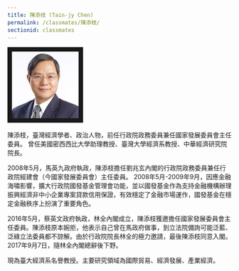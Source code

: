 ```yaml
---
title: 陳添枝 (Tain-jy Chen)
permalink: /classmates/陳添枝/
sectionid: classmates
---
```


<img src="/img/classmate_TainJyChen.jpg"
     alt="Photo of Dr. Tain-Jy Chen"
     width="150" border="10" />

陳添枝，臺灣經濟學者、政治人物，前任行政院政務委員兼任國家發展委員會主任委員。 曾任美國密西西比大學助理教授、臺灣大學經濟系教授、中華經濟研究院院長。 

2008年5月，馬英九政府執政，陳添枝擔任劉兆玄內閣的行政院政務委員兼任行政院經建會（今國家發展委員會）主任委員。 2008年5月-2009年9月，因應金融海嘯影響，擴大行政院國發基金管理會功能，並以國發基金作為支持金融機構辦理振興經濟非中小企業專案貸款信用保證，有效穩定了金融市場運作，國發基金在穩定金融秩序上扮演了重要角色。

2016年5月，蔡英文政府執政，林全內閣成立，陳添枝獲邀擔任國家發展委員會主任委員。陳添枝原本婉拒，他表示自己曾在馬政府做事，到立法院備詢可能泛藍、泛綠立法委員都不諒解。由於行政院院長林全的極力邀請，最後陳添枝同意入閣。 2017年9月7日，隨林全內閣總辭後下野。

現為臺大經濟系名譽教授。主要研究領域為國際貿易、經濟發展、產業經濟。
